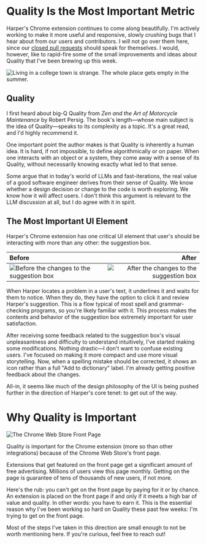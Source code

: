# Quality Is the Most Important Metric

Harper's Chrome extension continues to come along beautifully. I'm actively working to make it more useful and responsive, slowly crushing bugs that I hear about from our users and contributors. I will not go over them here, since our [closed pull requests](https://github.com/Automattic/harper/pulls?q=sort%3Aupdated-desc+is%3Apr+is%3Aclosed) should speak for themselves. I would, however, like to rapid-fire some of the small improvements and ideas about Quality that I've been brewing up this week.

![Living in a college town is strange. The whole place gets empty in the summer.](/images/guggenheim_2.png)

## Quality

I first heard about big-Q Quality from _Zen and the Art of Motorcycle Maintenance_ by Robert Persig. The book's length—whose main subject is the idea of Quality—speaks to its complexity as a topic. It's a great read, and I'd highly recommend it.

One important point the author makes is that Quality is inherently a human idea. It is hard, if not impossible, to define algorithmically or on paper. When one interacts with an object or a system, they come away with a sense of its Quality, without necessarily knowing exactly what led to that sense.

Some argue that in today's world of LLMs and fast-iterations, the real value of a good software engineer derives from their sense of Quality. We know whether a design decision or change to the code is worth exploring. We know how it will affect users. I don't think this argument is relevant to the LLM discussion at all, but I do agree with it in spirit.

## The Most Important UI Element

Harper's Chrome extension has one critical UI element that user's should be interacting with more than any other: the suggestion box.

| Before | After |
| :- | -: |
| ![Before the changes to the suggestion box](/images/before_suggestion_box.png) | ![After the changes to the suggestion box](/images/after_suggestion_box.png) |

When Harper locates a problem in a user's text, it underlines it and waits for them to notice. When they do, they have the option to click it and review Harper's suggestion. This is a flow typical of most spell and grammar-checking programs, so you're likely familiar with it. This process makes the contents and behavior of the suggestion box extremely important for user satisfaction.

After receiving some feedback related to the suggestion box's visual unpleasantness and difficulty to understand intuitively, I've started making some modifications. Nothing drastic—I don't want to confuse existing users. I've focused on making it more compact and use more visual storytelling. Now, when a spelling mistake should be corrected, it shows an icon rather than a full "Add to dictionary" label. I'm already getting positive feedback about the changes.

All-in, it seems like much of the design philosophy of the UI is being pushed further in the direction of Harper's core tenet: to get out of the way.

# Why Quality is Important

![The Chrome Web Store Front Page](/images/chrome_web_store_front_page.png)

Quality is important for the Chrome extension (more so than other integrations) because of the Chrome Web Store's front page.

Extensions that get featured on the front page get a significant amount of free advertising. Millions of users view this page monthly. Getting on the page is guarantee of tens of thousands of new users, if not more.

Here's the rub: you can't get on the front page by paying for it or by chance. An extension is placed on the front page if and only if it meets a high bar of value and quality. In other words: you have to earn it. This is the essential reason why I've been working so hard on Quality these past few weeks: I'm trying to get on the front page.

Most of the steps I've taken in this direction are small enough to not be worth mentioning here. If you're curious, feel free to reach out!
